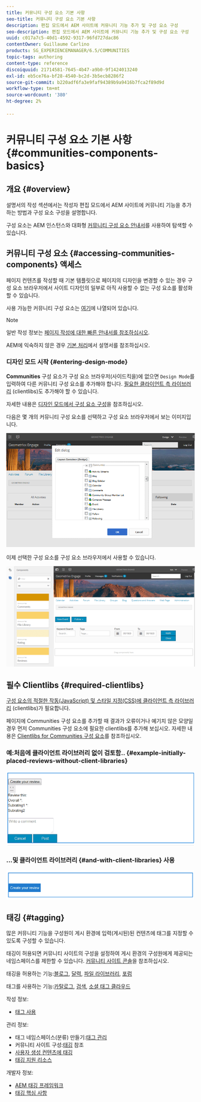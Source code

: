 ```yaml
---
title: 커뮤니티 구성 요소 기본 사항
seo-title: 커뮤니티 구성 요소 기본 사항
description: 편집 모드에서 AEM 사이트에 커뮤니티 기능 추가 및 구성 요소 구성
seo-description: 편집 모드에서 AEM 사이트에 커뮤니티 기능 추가 및 구성 요소 구성
uuid: c017a7c5-40d1-4592-9317-96fd727dac86
contentOwner: Guillaume Carlino
products: SG_EXPERIENCEMANAGER/6.5/COMMUNITIES
topic-tags: authoring
content-type: reference
discoiquuid: 21714581-7645-4b47-a9b0-9f1424013240
exl-id: eb5ce76a-bf28-4540-bc2d-3b5ecb8286f2
source-git-commit: b220adf6fa3e9faf94389b9a9416b7fca2f89d9d
workflow-type: tm+mt
source-wordcount: '380'
ht-degree: 2%

---
```


# 커뮤니티 구성 요소 기본 사항 {#communities-components-basics}

## 개요 {#overview}

설명서의 작성 섹션에서는 작성자 편집 모드에서 AEM 사이트에 커뮤니티 기능을 추가하는 방법과 구성 요소 구성을 설명합니다.

구성 요소는 AEM 인스턴스와 대화형 [커뮤니티 구성 요소 안내서](components-guide.md)를 사용하여 탐색할 수 있습니다.

## 커뮤니티 구성 요소 {#accessing-communities-components} 액세스

페이지 컨텐츠를 작성할 때 기본 템플릿으로 페이지의 디자인을 변경할 수 있는 경우 구성 요소 브라우저에서 사이트 디자인의 일부로 아직 사용할 수 없는 구성 요소를 활성화할 수 있습니다.

사용 가능한 커뮤니티 구성 요소는 [여기](author-communities.md#available-communities-components)에 나열되어 있습니다.

>[!NOTE]
>
>일반 작성 정보는 [페이지 작성에 대한 빠른 안내서를 참조하십시오](../../help/sites-authoring/qg-page-authoring.md).
>
>AEM에 익숙하지 않은 경우 [기본 처리](../../help/sites-authoring/basic-handling.md)에서 설명서를 참조하십시오.

### 디자인 모드 시작 {#entering-design-mode}

**Communities** 구성 요소가 구성 요소 브라우저(사이드킥을)에 없으면 `Design Mode`를 입력하여 다른 커뮤니티 구성 요소를 추가해야 합니다. [필요한 클라이언트 측 라이브러리](#required-clientlibs) (clientlibs)도 추가해야 할 수 있습니다.

자세한 내용은 [디자인 모드에서 구성 요소 구성](../../help/sites-authoring/default-components-designmode.md)을 참조하십시오.

다음은 몇 개의 커뮤니티 구성 요소를 선택하고 구성 요소 브라우저에서 보는 이미지입니다.

![구성 요소 디자인](assets/component-design.png)

이제 선택한 구성 요소를 구성 요소 브라우저에서 사용할 수 있습니다.

![component-design1](assets/component-design1.png)

## 필수 Clientlibs {#required-clientlibs}

[구성 요소의 적절한 작동(JavaScript) 및 스타일 지정(CSS)에 클라이언트 측 라이브러리](../../help/sites-developing/clientlibs.md) (clientlibs)가 필요합니다.

페이지에 Communities 구성 요소를 추가할 때 결과가 오류이거나 예기치 않은 모양일 경우 먼저 Communities 구성 요소에 필요한 clientlibs를 추가해 보십시오. 자세한 내용은 [Clientlibs for Communities 구성 요소](clientlibs.md)를 참조하십시오.

### 예:처음에 클라이언트 라이브러리 없이 검토함.. {#example-initially-placed-reviews-without-client-libraries}

![clientlibs1](assets/clientlibs1.png)

### ...및 클라이언트 라이브러리 {#and-with-client-libraries} 사용

![clientlibs2](assets/clientlibs2.png)

## 태깅 {#tagging}

많은 커뮤니티 기능을 구성원이 게시 환경에 입력(게시된)된 컨텐츠에 태그를 지정할 수 있도록 구성할 수 있습니다.

태깅이 허용되면 커뮤니티 사이트의 구성을 설정하여 게시 환경의 구성원에게 제공되는 네임스페이스를 제한할 수 있습니다. [커뮤니티 사이트 콘솔](sites-console.md#tagging)을 참조하십시오.

태깅을 허용하는 기능:[블로그](blog-feature.md), [달력](calendar.md), [파일 라이브러리](file-library.md), [포럼](forum.md)

태그를 사용하는 기능:[카탈로그](catalog.md), [검색](search.md), [소셜 태그 클라우드](tagcloud.md)

작성 정보:

* [태그 사용](../../help/sites-authoring/tags.md)

관리 정보:

* 태그 네임스페이스(분류) 만들기:[태그 관리](../../help/sites-administering/tags.md)
* 커뮤니티 사이트 구성:[태깅](sites-console.md#tagging) 참조
* [사용자 생성 컨텐츠에 태깅](../../help/sites-authoring/tags.md)
* [태깅 지원 리소스](tag-resources.md)

개발자 정보:

* [AEM 태깅 프레임워크](../../help/sites-developing/framework.md)
* [태깅 핵심 사항](tag.md)

